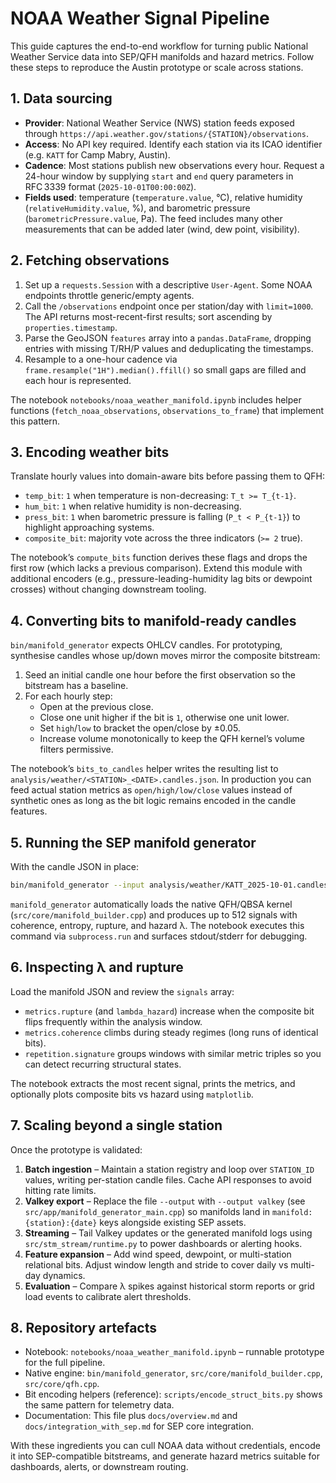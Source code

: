 # NOAA Weather Signal Pipeline

This guide captures the end-to-end workflow for turning public National Weather Service data into SEP/QFH manifolds and hazard metrics. Follow these steps to reproduce the Austin prototype or scale across stations.

## 1. Data sourcing

- **Provider**: National Weather Service (NWS) station feeds exposed through `https://api.weather.gov/stations/{STATION}/observations`.
- **Access**: No API key required. Identify each station via its ICAO identifier (e.g. `KATT` for Camp Mabry, Austin).
- **Cadence**: Most stations publish new observations every hour. Request a 24-hour window by supplying `start` and `end` query parameters in RFC 3339 format (`2025-10-01T00:00:00Z`).
- **Fields used**: temperature (`temperature.value`, °C), relative humidity (`relativeHumidity.value`, %), and barometric pressure (`barometricPressure.value`, Pa). The feed includes many other measurements that can be added later (wind, dew point, visibility).

## 2. Fetching observations

1. Set up a `requests.Session` with a descriptive `User-Agent`. Some NOAA endpoints throttle generic/empty agents.
2. Call the `/observations` endpoint once per station/day with `limit=1000`. The API returns most-recent-first results; sort ascending by `properties.timestamp`.
3. Parse the GeoJSON `features` array into a `pandas.DataFrame`, dropping entries with missing T/RH/P values and deduplicating the timestamps.
4. Resample to a one-hour cadence via `frame.resample("1H").median().ffill()` so small gaps are filled and each hour is represented.

The notebook `notebooks/noaa_weather_manifold.ipynb` includes helper functions (`fetch_noaa_observations`, `observations_to_frame`) that implement this pattern.

## 3. Encoding weather bits

Translate hourly values into domain-aware bits before passing them to QFH:

- `temp_bit`: `1` when temperature is non-decreasing: `T_t >= T_{t-1}`.
- `hum_bit`: `1` when relative humidity is non-decreasing.
- `press_bit`: `1` when barometric pressure is falling (`P_t < P_{t-1}`) to highlight approaching systems.
- `composite_bit`: majority vote across the three indicators (`>= 2` true).

The notebook’s `compute_bits` function derives these flags and drops the first row (which lacks a previous comparison). Extend this module with additional encoders (e.g., pressure-leading-humidity lag bits or dewpoint crosses) without changing downstream tooling.

## 4. Converting bits to manifold-ready candles

`bin/manifold_generator` expects OHLCV candles. For prototyping, synthesise candles whose up/down moves mirror the composite bitstream:

1. Seed an initial candle one hour before the first observation so the bitstream has a baseline.
2. For each hourly step:
   - Open at the previous close.
   - Close one unit higher if the bit is `1`, otherwise one unit lower.
   - Set `high`/`low` to bracket the open/close by ±0.05.
   - Increase volume monotonically to keep the QFH kernel’s volume filters permissive.

The notebook’s `bits_to_candles` helper writes the resulting list to `analysis/weather/<STATION>_<DATE>.candles.json`. In production you can feed actual station metrics as `open/high/low/close` values instead of synthetic ones as long as the bit logic remains encoded in the candle features.

## 5. Running the SEP manifold generator

With the candle JSON in place:

```bash
bin/manifold_generator --input analysis/weather/KATT_2025-10-01.candles.json   --output analysis/weather/KATT_2025-10-01.manifold.json
```

`manifold_generator` automatically loads the native QFH/QBSA kernel (`src/core/manifold_builder.cpp`) and produces up to 512 signals with coherence, entropy, rupture, and hazard λ. The notebook executes this command via `subprocess.run` and surfaces stdout/stderr for debugging.

## 6. Inspecting λ and rupture

Load the manifold JSON and review the `signals` array:

- `metrics.rupture` (and `lambda_hazard`) increase when the composite bit flips frequently within the analysis window.
- `metrics.coherence` climbs during steady regimes (long runs of identical bits).
- `repetition.signature` groups windows with similar metric triples so you can detect recurring structural states.

The notebook extracts the most recent signal, prints the metrics, and optionally plots composite bits vs hazard using `matplotlib`.

## 7. Scaling beyond a single station

Once the prototype is validated:

1. **Batch ingestion** – Maintain a station registry and loop over `STATION_ID` values, writing per-station candle files. Cache API responses to avoid hitting rate limits.
2. **Valkey export** – Replace the file `--output` with `--output valkey` (see `src/app/manifold_generator_main.cpp`) so manifolds land in `manifold:{station}:{date}` keys alongside existing SEP assets.
3. **Streaming** – Tail Valkey updates or the generated manifold logs using `src/stm_stream/runtime.py` to power dashboards or alerting hooks.
4. **Feature expansion** – Add wind speed, dewpoint, or multi-station relational bits. Adjust window length and stride to cover daily vs multi-day dynamics.
5. **Evaluation** – Compare λ spikes against historical storm reports or grid load events to calibrate alert thresholds.

## 8. Repository artefacts

- Notebook: `notebooks/noaa_weather_manifold.ipynb` – runnable prototype for the full pipeline.
- Native engine: `bin/manifold_generator`, `src/core/manifold_builder.cpp`, `src/core/qfh.cpp`.
- Bit encoding helpers (reference): `scripts/encode_struct_bits.py` shows the same pattern for telemetry data.
- Documentation: This file plus `docs/overview.md` and `docs/integration_with_sep.md` for SEP core integration.

With these ingredients you can cull NOAA data without credentials, encode it into SEP-compatible bitstreams, and generate hazard metrics suitable for dashboards, alerts, or downstream routing.
